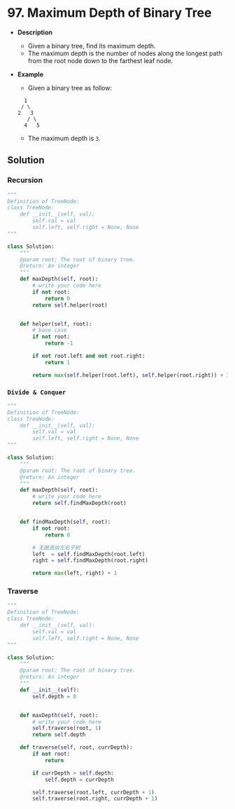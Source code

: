 # 97. Maximum Depth of Binary Tree

- **Description**
    - Given a binary tree, find its maximum depth.
    - The maximum depth is the number of nodes along the longest path from the root node down to the farthest leaf node.
- **Example**
    - Given a binary tree as follow:

    ```
      1
     / \
    2   3
       / \
      4   5  
    ```

    - The maximum depth is `3`.


## Solution

### Recursion

```python
"""
Definition of TreeNode:
class TreeNode:
    def __init__(self, val):
        self.val = val
        self.left, self.right = None, None
"""

class Solution:
    """
    @param root: The root of binary tree.
    @return: An integer
    """
    def maxDepth(self, root):
        # write your code here
        if not root:
            return 0
        return self.helper(root)


    def helper(self, root):
        # base case
        if not root:
            return -1

        if not root.left and not root.right:
            return 1

        return max(self.helper(root.left), self.helper(root.right)) + 1
```

### `Divide & Conquer`

```python
"""
Definition of TreeNode:
class TreeNode:
    def __init__(self, val):
        self.val = val
        self.left, self.right = None, None
"""

class Solution:
    """
    @param root: The root of binary tree.
    @return: An integer
    """
    def maxDepth(self, root):
        # write your code here
        return self.findMaxDepth(root)


    def findMaxDepth(self, root):
        if not root:
            return 0

        # 无脑丢给左右子树
        left  = self.findMaxDepth(root.left)
        right = self.findMaxDepth(root.right)

        return max(left, right) + 1
```


### Traverse

```python
"""
Definition of TreeNode:
class TreeNode:
    def __init__(self, val):
        self.val = val
        self.left, self.right = None, None
"""

class Solution:
    """
    @param root: The root of binary tree.
    @return: An integer
    """
    def __init__(self):
        self.depth = 0


    def maxDepth(self, root):
        # write your code here
        self.traverse(root, 1)
        return self.depth

    def traverse(self, root, currDepth):
        if not root:
            return

        if currDepth > self.depth:
            self.depth = currDepth

        self.traverse(root.left, currDepth + 1)
        self.traverse(root.right, currDepth + 1)
```
